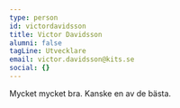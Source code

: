 ```yaml
---
type: person
id: victordavidsson
title: Victor Davidsson
alumni: false
tagLine: Utvecklare
email: victor.davidsson@kits.se
social: {}
---
```

Mycket mycket bra. Kanske en av de bästa.
